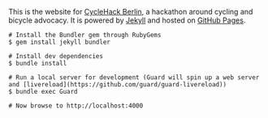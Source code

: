 This is the website for [CycleHack Berlin](http://cyclehackberlin.de/), a hackathon around cycling and bicycle advocacy. It is powered by [Jekyll](https://jekyllrb.com/) and hosted on [GitHub Pages](https://pages.github.com/).

```
# Install the Bundler gem through RubyGems
$ gem install jekyll bundler

# Install dev dependencies
$ bundle install

# Run a local server for development (Guard will spin up a web server and [livereload](https://github.com/guard/guard-livereload))
$ bundle exec Guard

# Now browse to http://localhost:4000
```

